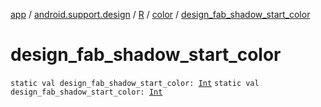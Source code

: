[app](../../../index.md) / [android.support.design](../../index.md) / [R](../index.md) / [color](index.md) / [design_fab_shadow_start_color](.)

# design_fab_shadow_start_color

`static val design_fab_shadow_start_color: `[`Int`](https://kotlinlang.org/api/latest/jvm/stdlib/kotlin/-int/index.html)
`static val design_fab_shadow_start_color: `[`Int`](https://kotlinlang.org/api/latest/jvm/stdlib/kotlin/-int/index.html)
